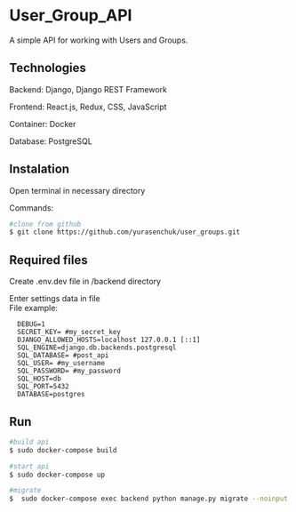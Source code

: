 # User_Group_API

A simple API for working with Users and Groups.


## Technologies

Backend: Django, Django REST Framework

Frontend: React.js, Redux, CSS, JavaScript

Container: Docker

Database: PostgreSQL


## Instalation

Open terminal in necessary directory

Commands:

```bash
#clone from github
$ git clone https://github.com/yurasenchuk/user_groups.git
```

## Required files  

Create .env.dev file in /backend directory

Enter settings data in file    
File example:  

      DEBUG=1  
      SECRET_KEY= #my_secret_key  
      DJANGO_ALLOWED_HOSTS=localhost 127.0.0.1 [::1]  
      SQL_ENGINE=django.db.backends.postgresql  
      SQL_DATABASE= #post_api  
      SQL_USER= #my_username  
      SQL_PASSWORD= #my_password  
      SQL_HOST=db  
      SQL_PORT=5432  
      DATABASE=postgres   


## Run

```bash
#build api
$ sudo docker-compose build

#start api
$ sudo docker-compose up

#migrate
$  sudo docker-compose exec backend python manage.py migrate --noinput
